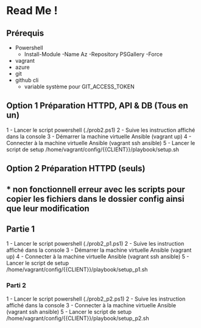 # Read Me !
## Prérequis
- Powershell
  - Install-Module -Name Az -Repository PSGallery -Force
- vagrant
- azure 
- git
- github cli
  - variable système pour GIT_ACCESS_TOKEN

## Option 1 Préparation HTTPD, API & DB (Tous en un)

1 - Lancer le script powershell (./prob2.ps1)
2 - Suive les instruction affiché dans la console
3 - Démarrer la machine virtuelle Ansible (vagrant up)
4 - Connecter à la machine virtuelle Ansible (vagrant ssh ansible)
5 - Lancer le script de setup /home/vagrant/config/{{CLIENT}}/playbook/setup.sh 

## Option 2 Préparation HTTPD (seuls) 
## * non fonctionnell erreur avec les scripts pour copier les fichiers dans le dossier config ainsi que leur modification
## Partie 1
1 - Lancer le script powershell (./prob2_p1.ps1)
2 - Suive les instruction affiché dans la console
3 - Démarrer la machine virtuelle Ansible (vagrant up)
4 - Connecter à la machine virtuelle Ansible (vagrant ssh ansible)
5 - Lancer le script de setup /home/vagrant/config/{{CLIENT}}/playbook/setup_p1.sh 

### Parti 2
1 - Lancer le script powershell (./prob2_p2.ps1)
2 - Suive les instruction affiché dans la console
3 - Connecter à la machine virtuelle Ansible (vagrant ssh ansible)
5 - Lancer le script de setup /home/vagrant/config/{{CLIENT}}/playbook/setup_p2.sh 
